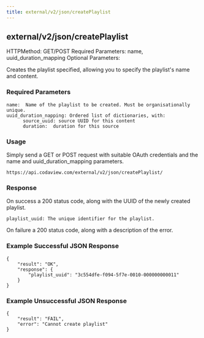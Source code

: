 ```yaml
---
title: external/v2/json/createPlaylist
---
```

## external/v2/json/createPlaylist

HTTPMethod: GET/POST
Required Parameters: name, uuid_duration_mapping
Optional Parameters:

Creates the playlist specified, allowing you to specify the playlist's name and content.

### Required Parameters

    name:  Name of the playlist to be created. Must be organisationally unique.
    uuid_duration_napping: Ordered list of dictionaries, with:
          source_uuid: source UUID for this content
          duration:  duration for this source

### Usage

Simply send a GET or POST request with suitable OAuth credentials and the name and uuid_duration_mapping parameters.

`https://api.codaview.com/external/v2/json/createPlaylist/`

### Response

On success a 200 status code, along with the UUID of the newly created playlist.

`
playlist_uuid: The unique identifier for the playlist.
`

On failure a 200 status code, along with a description of the error.

### Example Successful JSON Response

    {
        "result": "OK",
        "response": {
            "playlist_uuid": "3c554dfe-f094-5f7e-0010-000000000011"
        }
    }

### Example Unsuccessful JSON Response

    {
        "result": "FAIL",
        "error": "Cannot create playlist" 
    }
